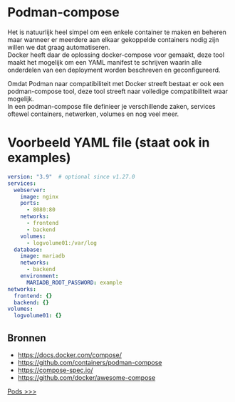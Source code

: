 # Podman-compose
Het is natuurlijk heel simpel om een enkele container te maken en beheren maar wanneer er meerdere aan elkaar gekoppelde containers nodig zijn willen we dat graag automatiseren.  
Docker heeft daar de oplossing docker-compose voor gemaakt, deze tool maakt het mogelijk om een YAML manifest te schrijven waarin alle onderdelen van een deployment worden beschreven en geconfigureerd.

Omdat Podman naar compatibiliteit met Docker streeft bestaat er ook een podman-compose tool, deze tool streeft naar volledige compatibiliteit waar mogelijk.  
In een podman-compose file definieer je verschillende zaken, services oftewel containers, netwerken, volumes en nog veel meer.

# Voorbeeld YAML file (staat ook in examples)

```yaml
version: "3.9"  # optional since v1.27.0
services:
  webserver:
    image: nginx
    ports:
      - 8080:80
    networks:
      - frontend
      - backend
    volumes:
      - logvolume01:/var/log
  database:
    image: mariadb
    networks:
      - backend
    environment:
      MARIADB_ROOT_PASSWORD: example
networks:
  frontend: {}
  backend: {}
volumes:
  logvolume01: {}
```

## Bronnen
- https://docs.docker.com/compose/
- https://github.com/containers/podman-compose
- https://compose-spec.io/
- https://github.com/docker/awesome-compose

[Pods >>>](07-pods.md)
